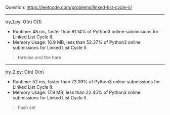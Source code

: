 Question: https://leetcode.com/problems/linked-list-cycle-ii/

---

try_1.py: O(n) O(1)
* Runtime: 48 ms, faster than 91.14% of Python3 online submissions for Linked List Cycle II.
* Memory Usage: 16.9 MB, less than 52.37% of Python3 online submissions for Linked List Cycle II.

> tortoise and the hare

---

try_2.py: O(n) O(n)

* Runtime: 52 ms, faster than 73.09% of Python3 online submissions for Linked List Cycle II.
* Memory Usage: 17.9 MB, less than 22.45% of Python3 online submissions for Linked List Cycle II.

> hash set
